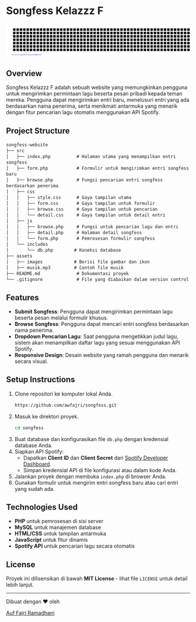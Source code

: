 # Songfess Kelazzz F

[![jasineri/gitartwork](gitartwork.svg)](https://github.com/awfajri/songfess)

## Overview
Songfess Kelazzz F adalah sebuah website yang memungkinkan pengguna untuk mengirimkan permintaan lagu beserta pesan pribadi kepada teman mereka. Pengguna dapat mengirimkan entri baru, menelusuri entri yang ada berdasarkan nama penerima, serta menikmati antarmuka yang menarik dengan fitur pencarian lagu otomatis menggunakan API Spotify.

## Project Structure
```
songfess-website
├── src
│   ├── index.php          # Halaman utama yang menampilkan entri songfess
│   ├── form.php           # Formulir untuk mengirimkan entri songfess baru
│   ├── browse.php         # Fungsi pencarian entri songfess berdasarkan penerima
│   ├── css
│   │   ├── style.css      # Gaya tampilan utama
│   │   ├── form.css       # Gaya tampilan untuk formulir
│   │   ├── browse.css     # Gaya tampilan untuk pencarian
│   │   └── detail.css     # Gaya tampilan untuk detail entri
│   ├── js
│   │   ├── browse.php     # Fungsi untuk pencarian lagu dan entri
│   │   ├── detail.php     # Halaman detail songfess
│   │   └── form.php       # Pemrosesan formulir songfess
│   └── includes
│       └── db.php        # Koneksi database
├── assets
│   ├── images            # Berisi file gambar dan ikon
│   ├── musik.mp3         # Contoh file musik
├── README.md              # Dokumentasi proyek
└── .gitignore             # File yang diabaikan dalam version control
```

## Features
- **Submit Songfess**: Pengguna dapat mengirimkan permintaan lagu beserta pesan melalui formulir khusus.
- **Browse Songfess**: Pengguna dapat mencari entri songfess berdasarkan nama penerima.
- **Dropdown Pencarian Lagu**: Saat pengguna mengetikkan judul lagu, sistem akan menampilkan daftar lagu yang sesuai menggunakan API Spotify.
- **Responsive Design**: Desain website yang ramah pengguna dan menarik secara visual.

## Setup Instructions
1. Clone repositori ke komputer lokal Anda.
   ```bash
   https://github.com/awfajri/songfess.git
   ```
2. Masuk ke direktori proyek.
   ```bash
   cd songfess
   ```
3. Buat database dan konfigurasikan file `db.php` dengan kredensial database Anda.
4. Siapkan API Spotify:
   - Dapatkan **Client ID** dan **Client Secret** dari [Spotify Developer Dashboard](https://developer.spotify.com/dashboard/).
   - Simpan kredensial API di file konfigurasi atau dalam kode Anda.
5. Jalankan proyek dengan membuka `index.php` di browser Anda.
6. Gunakan formulir untuk mengirim entri songfess baru atau cari entri yang sudah ada.

## Technologies Used
- **PHP** untuk pemrosesan di sisi server
- **MySQL** untuk manajemen database
- **HTML/CSS** untuk tampilan antarmuka
- **JavaScript** untuk fitur dinamis
- **Spotify API** untuk pencarian lagu secara otomatis

## License
Proyek ini dilisensikan di bawah **MIT License** - lihat file `LICENSE` untuk detail lebih lanjut.

---
Dibuat dengan ❤️ oleh<p><a href="https://instagram.com/awfajrii" target="_blank">Auf Fajri Ramadhani</a></p>


